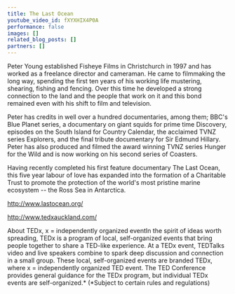 ```yaml
---
title: The Last Ocean
youtube_video_id: fXYXHIX4P0A
performance: false
images: []
related_blog_posts: []
partners: []
---
```


Peter Young established Fisheye Films in Christchurch in 1997 and has worked as a freelance director and cameraman. He came to filmmaking the long way, spending the first ten years of his working life mustering, shearing, fishing and fencing. Over this time he developed a strong connection to the land and the people that work on it and this bond remained even with his shift to film and television.

Peter has credits in well over a hundred documentaries, among them; BBC's Blue Planet series, a documentary on giant squids for prime time Discovery, episodes on the South Island for Country Calendar, the acclaimed TVNZ series Explorers, and the final tribute documentary for Sir Edmund Hillary. Peter has also produced and filmed the award winning TVNZ series Hunger for the Wild and is now working on his second series of Coasters. 

Having recently completed his first feature documentary The Last Ocean, this five year labour of love has expanded into the formation of a Charitable Trust to promote the protection of the world's most pristine marine ecosystem -- the Ross Sea in Antarctica.

http://www.lastocean.org/

http://www.tedxauckland.com/

About TEDx, x = independently organized eventIn the spirit of ideas worth spreading, TEDx is a program of local, self-organized events that bring people together to share a TED-like experience. At a TEDx event, TEDTalks video and live speakers combine to spark deep discussion and connection in a small group. These local, self-organized events are branded TEDx, where x = independently organized TED event. The TED Conference provides general guidance for the TEDx program, but individual TEDx events are self-organized.* (*Subject to certain rules and regulations)
